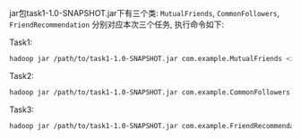 jar包task1-1.0-SNAPSHOT.jar下有三个类: `MutualFriends`, `CommonFollowers`, `FriendRecommendation` 分别对应本次三个任务, 执行命令如下:

Task1:

```bash
hadoop jar /path/to/task1-1.0-SNAPSHOT.jar com.example.MutualFriends <input_path> <output_path>
```

Task2:

```bash
hadoop jar /path/to/task1-1.0-SNAPSHOT.jar com.example.CommonFollowers <output_path_of_task1> <input_path (same as task1)> <x> <output1_path> <output2_path>
```

Task3:

```bash
hadoop jar /path/to/task1-1.0-SNAPSHOT.jar com.example.FriendRecommendation <output_path_of_task1> <input_path (same as task1)> <tmp_output_of_job1> <output_path>
```

